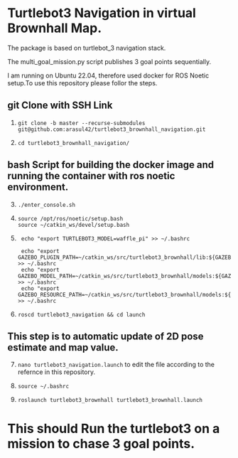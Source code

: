 # Turtlebot3 Navigation in virtual Brownhall Map. 

The package is based on turtlebot_3 navigation stack. 

The multi_goal_mission.py script publishes 3 goal points sequentially. 

I am running on Ubuntu 22.04, therefore used docker for ROS Noetic setup.To use this repository please follor the steps.  

## git Clone with SSH Link

1. ```git clone -b master --recurse-submodules git@github.com:arasul42/turtlebot3_brownhall_navigation.git```

2. ```cd turtlebot3_brownhall_navigation/```

## bash Script for building the docker image and running the container with ros noetic environment. 

3. ```./enter_console.sh```


4.  ```
    source /opt/ros/noetic/setup.bash
    source ~/catkin_ws/devel/setup.bash
    ```

5. ```
    echo "export TURTLEBOT3_MODEL=waffle_pi" >> ~/.bashrc

    echo "export GAZEBO_PLUGIN_PATH=~/catkin_ws/src/turtlebot3_brownhall/lib:${GAZEBO_PLUGIN_PATH}" >> ~/.bashrc
    echo "export GAZEBO_MODEL_PATH=~/catkin_ws/src/turtlebot3_brownhall/models:${GAZEBO_MODEL_PATH}" >> ~/.bashrc
    echo "export GAZEBO_RESOURCE_PATH=~/catkin_ws/src/turtlebot3_brownhall/models:${GAZEBO_RESOURCE_PATH}" >> ~/.bashrc
    ```

6. ```roscd turtlebot3_navigation && cd launch```

 ## This step is to automatic update of 2D pose estimate and map value. 

7. ```nano turtlebot3_navigation.launch``` to edit the file according to the refernce in this repository. 

8. ```source ~/.bashrc```

9. ```roslaunch turtlebot3_brownhall turtlebot3_brownhall.launch``` 

# This should Run the turtlebot3 on a mission to chase 3 goal points.  







